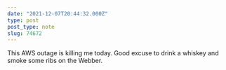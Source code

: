 ```yaml
---
date: "2021-12-07T20:44:32.000Z"
type: post 
post_type: note
slug: 74672
---
```

This AWS outage is killing me today.  Good excuse to drink a whiskey and smoke some ribs on the Webber. 

